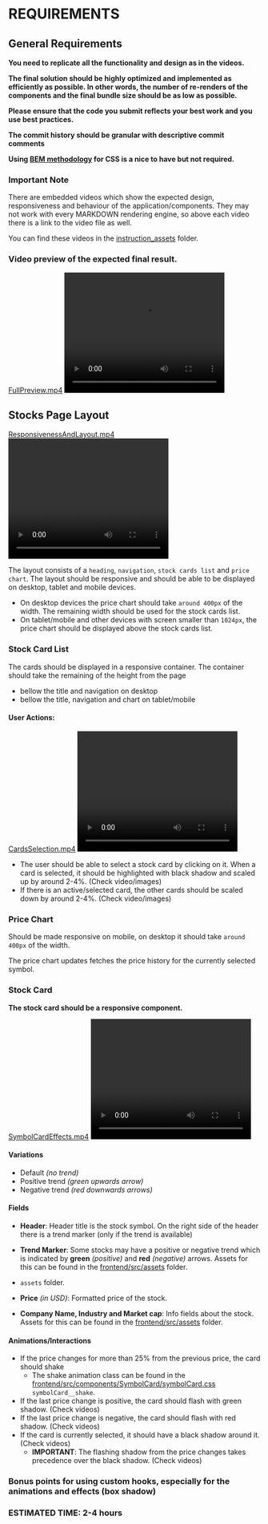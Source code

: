 # REQUIREMENTS

## General Requirements

**You need to replicate all the functionality and design as in the videos.**

**The final solution should be highly optimized and implemented as efficiently as possible. In other words, the number of re-renders of the components and the final bundle size should be as low 
as possible.**

**Please ensure that the code you submit reflects your best work and you use best practices.**

**The commit history should be granular with descriptive commit comments**

**Using [BEM methodology](https://getbem.com/naming/) for CSS is a nice to have but not required.**

### Important Note
There are embedded videos which show the expected design, responsiveness and behaviour of the application/components.
They may not work with every MARKDOWN rendering engine, so above each video there is a link to the video file as well.

You can find these videos in the [instruction_assets](instruction_assets) folder.

### Video preview of the expected final result.
[FullPreview.mp4](instruction_assets/FullPreview.mp4)
<video width="320" height="240" controls>
  <source src="instruction_assets/FullPreview.mp4" type="video/mp4">
</video>

## Stocks Page Layout

[ResponsivenessAndLayout.mp4](instruction_assets/ResponsivenessAndLayout.mp4)
<video width="320" height="240" controls>
  <source src="instruction_assets/ResponsivenessAndLayout.mp4" type="video/mp4">
</video>

The layout consists of a `heading`, `navigation`, `stock cards list` and `price chart`.
The layout should be responsive and should be able to be displayed on desktop, tablet and mobile devices.
- On desktop devices the price chart should take `around 400px` of the width. The remaining 
width should be used for the stock cards list.
- On tablet/mobile and other devices with screen smaller than `1024px`, the price chart should be displayed above the
stock cards list.

### Stock Card List

The cards should be displayed in a responsive container. The container
should take the remaining of the height from the page
- bellow the title and navigation on desktop
- bellow the title, navigation and chart on tablet/mobile

#### User Actions:
[CardsSelection.mp4](instruction_assets/CardsSelection.mp4)
<video width="320" height="240" controls>
  <source src="instruction_assets/CardsSelection.mp4" type="video/mp4">
</video>

- The user should be able to select a stock card by clicking on it. When a card is selected, it should be highlighted
with black shadow and scaled up by around 2-4%. (Check video/images)
- If there is an active/selected card, the other cards should be scaled down by around 2-4%. (Check video/images)

### Price Chart 
Should be made responsive on mobile, on desktop it should take `around 400px` of the width.

The price chart updates fetches the price history for the currently selected symbol. 

### Stock Card
**The stock card should be a responsive component.**

[SymbolCardEffects.mp4](instruction_assets/SymbolCardEffects.mp4)
<video width="320" height="240" controls>
  <source src="instruction_assets/SymbolCardEffects.mp4" type="video/mp4">
</video>

#### Variations
- Default *(no trend)*
- Positive trend *(green upwards arrow)*
- Negative trend *(red downwards arrows)*

#### Fields

- **Header**: Header title is the stock symbol. On the right side of the header there is a
trend marker (only if the trend is available)

- **Trend Marker**: Some stocks may have a positive or negative
trend which is indicated by **green** *(positive)* and **red** *(negative)* arrows.
Assets for this can be found in the [frontend/src/assets](frontend/src/assets) folder.
- `assets` folder.

- **Price** *(in USD)*: Formatted price of the stock.
- **Company Name, Industry and Market cap**: Info fields about the stock.
Assets for this can be found in the [frontend/src/assets](frontend/src/assets) folder.

#### Animations/Interactions
- If the price changes for more than 25% from the previous price, the card should shake 
  - The shake animation class can be found in the [frontend/src/components/SymbolCard/symbolCard.css](frontend/src/components/SymbolCard/symbolCard.css) `symbolCard__shake`.
- If the last price change is positive, the card should flash with green shadow. (Check videos)
- If the last price change is negative, the card should flash with red shadow. (Check videos)
- If the card is currently selected, it should have a black shadow around it. (Check videos)
  - **IMPORTANT**: The flashing shadow from the price changes takes precedence over the black shadow. (Check videos)

### Bonus points for using custom hooks, especially for the **animations** and **effects (box shadow)**



### ESTIMATED TIME: 2-4 hours